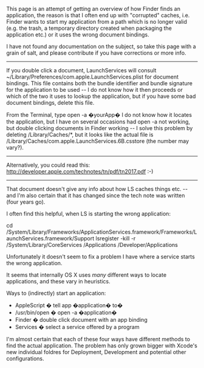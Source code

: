 This page is an attempt of getting an overview of how Finder finds an application, the reason is that I often end up with "corrupted" caches, i.e. Finder wants to start my application from a path which is no longer valid (e.g. the trash, a temporary directory created when packaging the application etc.) or it uses the wrong document bindings.

I have not found any documentation on the subject, so take this page with a grain of salt, and please contribute if you have corrections or more info.

----

If you double click a document, LaunchServices will consult     ~/Library/Preferences/com.apple.LaunchServices.plist for document bindings. This file contains both the bundle identifier and bundle signature for the application to be used -- I do not know how it then proceeds or which of the two it uses to lookup the application, but if you have some bad document bindings, delete this file.

From the Terminal, type     open -a �yourApp� I do not know how it locates the application, but I have on several occasions had     open -a not working, but double clicking documents in Finder working -- I solve this problem by deleting     /Library/Caches/*, but it looks like the actual file is     /Library/Caches/com.apple.LaunchServices.6B.csstore (the number may vary?).

----

Alternatively, you could read this: http://developer.apple.com/technotes/tn/pdf/tn2017.pdf  :-)

----

That document doesn't give any info about how LS caches things etc. -- and I'm also certain that it has changed since the tech note was written (four years go).

I often find this helpful, when LS is starting the wrong application:
    
cd /System/Library/Frameworks/ApplicationServices.framework/Frameworks/LaunchServices.framework/Support
lsregister -kill -r /System/Library/CoreServices /Applications /Developer/Applications


Unfortunately it doesn't seem to fix a problem I have where a service starts the wrong application.

It seems that internally OS X uses _many_ different ways to locate applications, and these vary in heuristics.

Ways to (indirectly) start an application:

* AppleScript � tell app �application� to�
* /usr/bin/open � open -a �application�
* Finder � double click document with an app binding
* Services � select a service offered by a program


I'm almost certain that each of these four ways have different methods to find the actual application. The problem has only grown bigger with Xcode's new individual foldres for Deployment, Development and potential other configurations.
